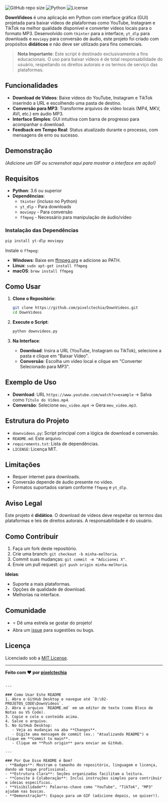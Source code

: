 ![GitHub repo size](https://img.shields.io/github/repo-size/pixelctechia/DownVideos)
![Python](https://img.shields.io/badge/Python-3.6+-blue)
![License](https://img.shields.io/badge/License-MIT-green)

**DownVideos** é uma aplicação em Python com interface gráfica (GUI) projetada para baixar vídeos de plataformas como YouTube, Instagram e TikTok na melhor qualidade disponível e converter vídeos locais para o formato MP3. Desenvolvido com `tkinter` para a interface, `yt_dlp` para downloads e `moviepy` para conversão de áudio, este projeto foi criado com propósitos **didáticos** e não deve ser utilizado para fins comerciais.

> **Nota Importante**: Este script é destinado exclusivamente a fins educacionais. O uso para baixar vídeos é de total responsabilidade do usuário, respeitando os direitos autorais e os termos de serviço das plataformas.

## Funcionalidades

- **Download de Vídeos**: Baixe vídeos do YouTube, Instagram e TikTok inserindo a URL e escolhendo uma pasta de destino.
- **Conversão para MP3**: Transforme arquivos de vídeo locais (MP4, MKV, AVI, etc.) em áudio MP3.
- **Interface Simples**: GUI intuitiva com barra de progresso para acompanhar o download.
- **Feedback em Tempo Real**: Status atualizado durante o processo, com mensagens de erro ou sucesso.

## Demonstração
*(Adicione um GIF ou screenshot aqui para mostrar a interface em ação!)*  
<!-- Exemplo: ![Demo](docs/demo.gif) -->

## Requisitos

- **Python**: 3.6 ou superior
- **Dependências**:
  - `tkinter` (incluso no Python)
  - `yt_dlp` - Para downloads
  - `moviepy` - Para conversão
  - `ffmpeg` - Necessário para manipulação de áudio/vídeo

### Instalação das Dependências
```bash
pip install yt-dlp moviepy
```
 Instale o `ffmpeg`:
- **Windows**: Baixe em [ffmpeg.org](https://ffmpeg.org) e adicione ao PATH.
- **Linux**: `sudo apt-get install ffmpeg`
- **macOS**: `brew install ffmpeg`

## Como Usar

1. **Clone o Repositório**:
   ```bash
   git clone https://github.com/pixelctechia/DownVideos.git
   cd DownVideos
   ```

2. **Execute o Script**:
   ```bash
   python downvideos.py
   ```

3. **Na Interface**:
   - **Download**: Insira a URL (YouTube, Instagram ou TikTok), selecione a pasta e clique em "Baixar Vídeo".
   - **Conversão**: Escolha um vídeo local e clique em "Converter Selecionado para MP3".

## Exemplo de Uso

- **Download**: URL `https://www.youtube.com/watch?v=example` → Salva como `Título do Vídeo.mp4`.
- **Conversão**: Selecione `meu_video.mp4` → Gera `meu_video.mp3`.

## Estrutura do Projeto

- `downvideos.py`: Script principal com a lógica de download e conversão.
- `README.md`: Este arquivo.
- `requirements.txt`: Lista de dependências.
- `LICENSE`: Licença MIT.

## Limitações

- Requer internet para downloads.
- Conversão depende de áudio presente no vídeo.
- Formatos suportados variam conforme `ffmpeg` e `yt_dlp`.

## Aviso Legal

Este projeto é **didático**. O download de vídeos deve respeitar os termos das plataformas e leis de direitos autorais. A responsabilidade é do usuário.

## Como Contribuir

1. Faça um fork deste repositório.
2. Crie uma branch: `git checkout -b minha-melhoria`.
3. Commit suas mudanças: `git commit -m "Adicionei X"`.
4. Envie um pull request: `git push origin minha-melhoria`.

**Ideias**:
- Suporte a mais plataformas.
- Opções de qualidade de download.
- Melhorias na interface.

## Comunidade

- ⭐ Dê uma estrela se gostar do projeto!
- Abra um [issue](https://github.com/pixelctechia/DownVideos/issues) para sugestões ou bugs.

## Licença

Licenciado sob a [MIT License](LICENSE).

---

**Feito com ❤️ por [pixelctechia](https://github.com/pixelctechia)**  
```

---

### Como Usar Este README
1. Abra o GitHub Desktop e navegue até `D:\02-PROJETOS_CODE\DownVideos`.
2. Abra o arquivo `README.md` em um editor de texto (como Bloco de Notas ou VS Code).
3. Copie e cole o conteúdo acima.
4. Salve o arquivo.
5. No GitHub Desktop:
   - Veja as mudanças na aba **Changes**.
   - Digite uma mensagem de commit (ex.: "Atualizando README") e clique em **Commit to main**.
   - Clique em **Push origin** para enviar ao GitHub.

---

### Por Que Esse README é Bom?
- **Badges**: Mostram o tamanho do repositório, linguagem e licença, dando um toque profissional.
- **Estrutura Clara**: Seções organizadas facilitam a leitura.
- **Convite à Colaboração**: Inclui instruções simples para contribuir e ideias específicas.
- **Visibilidade**: Palavras-chave como "YouTube", "TikTok", "MP3" ajudam nas buscas.
- **Demonstração**: Espaço para um GIF (adicione depois, se quiser!).
